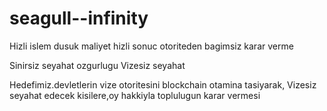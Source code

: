 # seagull--infinity
Hizli islem dusuk maliyet hizli sonuc otoriteden bagimsiz karar verme

Sinirsiz seyahat ozgurlugu
Vizesiz seyahat

Hedefimiz.devletlerin vize otoritesini blockchain otamina tasiyarak,
Vizesiz seyahat edecek kisilere,oy hakkiyla toplulugun karar vermesi
